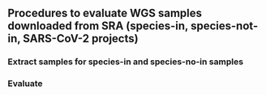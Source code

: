 ## Procedures to evaluate WGS samples downloaded from SRA (species-in, species-not-in, SARS-CoV-2 projects)
### Extract samples for species-in and species-no-in samples


### Evaluate

